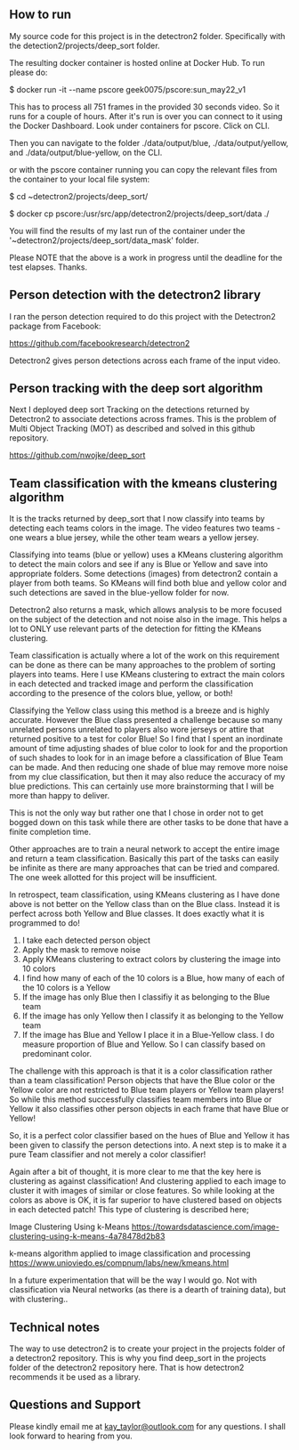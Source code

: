 ## How to run

My source code for this project is in the detectron2 folder. Specifically with the detection2/projects/deep_sort folder.

The resulting docker container is hosted online at Docker Hub. To run please do:

$ docker run -it --name pscore geek0075/pscore:sun_may22_v1

This has to process all 751 frames in the provided 30 seconds video. So it runs for a couple of hours. After it's run is over you can connect to it using the Docker Dashboard. Look under containers for pscore. Click on CLI. 

Then you can navigate to the folder ./data/output/blue, ./data/output/yellow, and ./data/output/blue-yellow, on the CLI. 

or with the pscore container running you can copy the relevant files from the container to your local file system:

$ cd ~detectron2/projects/deep_sort/

$ docker cp pscore:/usr/src/app/detectron2/projects/deep_sort/data ./

You will find the results of my last run of the container under the '~detectron2/projects/deep_sort/data_mask' folder.

Please NOTE that the above is a work in progress until the deadline for the test elapses. Thanks.

## Person detection with the detectron2 library

I ran the person detection required to do this project with the Detectron2 package from Facebook: 

https://github.com/facebookresearch/detectron2

Detectron2 gives person detections across each frame of the input video.

## Person tracking with the deep sort algorithm

Next I deployed deep sort Tracking on the detections returned by Detectron2 to associate detections across frames. This is the problem of Multi Object Tracking (MOT) as described and solved in this github repository.

https://github.com/nwojke/deep_sort

## Team classification with the kmeans clustering algorithm

It is the tracks returned by deep_sort that I now classify into teams by detecting each teams colors in the image. The video features two teams - one wears a blue jersey, while the other team wears a yellow jersey.

Classifying into teams (blue or yellow) uses a KMeans clustering algorithm to detect the main colors and see if any is Blue or Yellow and save into appropriate folders. Some detections (images) from detectron2 contain a player from both teams. So KMeans will find both blue and yellow color and such detections are saved in the blue-yellow folder for now.

Detectron2 also returns a mask, which allows analysis to be more focused on the subject of the detection and not noise also in the image. This helps a lot to ONLY use relevant parts of the detection for fitting the KMeans clustering.

Team classification is actually where a lot of the work on this requirement can be done as there can be many approaches to the problem of sorting players into teams. Here I use KMeans clustering to extract the main colors in each detected and tracked image and perform the classification according to the presence of the colors blue, yellow, or both!

Classifying the Yellow class using this method is a breeze and is highly accurate. However the Blue class presented a challenge because so many unrelated persons unrelated to players also wore jerseys or attire that returned positive to a test for color Blue! So I find that I spent an inordinate amount of time adjusting shades of blue color to look for and the proportion of such shades to look for in an image before a classification of Blue Team can be made. And then reducing one shade of blue may remove more noise from my clue classification, but then it may also reduce the accuracy of my blue predictions. This can certainly use more brainstorming that I will be more than happy to deliver.

This is not the only way but rather one that I chose in order not to get bogged down on this task while there are other tasks to be done that have a finite completion time.

Other approaches are to train a neural network to accept the entire image and return a team classification. Basically this part of the tasks can easily be infinite as there are many approaches that can be tried and compared. The one week allotted for this project will be insufficient.

In retrospect, team classification, using KMeans clustering as I have done above is not better on the Yellow class than on the Blue class. Instead it is perfect across both Yellow and Blue classes. It does exactly what it is programmed to do! 

1. I take each detected person object
2. Apply the mask to remove noise
3. Apply KMeans clustering to extract colors by clustering the image into 10 colors
4. I find how many of each of the 10 colors is a Blue, how many of each of the 10 colors is a Yellow
5. If the image has only Blue then I classifiy it as belonging to the Blue team
6. If the image has only Yellow then I classify it as belonging to the Yellow team
7. If the image has Blue and Yellow I place it in a Blue-Yellow class. I do measure proportion of Blue and Yellow. So I 
   can classify based on predominant color.

The challenge with this approach is that it is a color classification rather than a team classification! Person objects that have the Blue color or the Yellow color are not restricted to Blue team players or Yellow team players! So while this method successfully classifies team members into Blue or Yellow it also classifies other person objects in each frame that have Blue or Yellow!

So, it is a perfect color classifier based on the hues of Blue and Yellow it has been given to classify the person detections into. A next step is to make it a pure Team classifier and not merely a color classifier!

Again after a bit of thought, it is more clear to me that the key here is clustering as against classification! And clustering applied to each image to cluster it with images of similar or close features. So while looking at the colors as above is OK, it is far superior to have clustered based on objects in each detected patch! This type of clustering is described here;

Image Clustering Using k-Means
https://towardsdatascience.com/image-clustering-using-k-means-4a78478d2b83

k-means algorithm applied to image classification and processing
https://www.unioviedo.es/compnum/labs/new/kmeans.html

In a future experimentation that will be the way I would go. Not with classification via Neural networks (as there is a dearth of training data), but with clustering..

## Technical notes

The way to use detectron2 is to create your project in the projects folder of a detectron2 repository. This is why you find deep_sort in the projects folder of the detectron2 repository here. That is how detectron2 recommends it be used as a library.

## Questions and Support

Please kindly email me at kay_taylor@outlook.com for any questions. I shall look forward to hearing from you.
